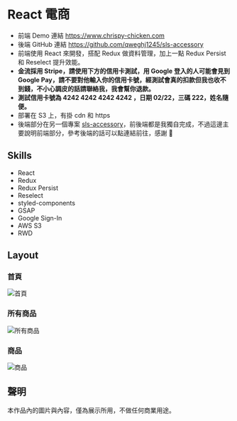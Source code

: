 # React 電商
- 前端 Demo 連結 <https://www.chrispy-chicken.com>
- 後端 GitHub 連結 <https://github.com/qweghj1245/sls-accessory>
- 前端使用 React 來開發，搭配 Redux 做資料管理，加上一點 Redux Persist 和 Reselect 提升效能。
- **金流採用 Stripe，請使用下方的信用卡測試，用 Google 登入的人可能會見到 Google Pay，請不要對他輸入你的信用卡號，經測試會真的扣款但我也收不到錢，不小心調皮的話請聯絡我，我會幫你退款。**
- **測試信用卡號為 4242 4242 4242 4242 ，日期 02/22，三碼 222，姓名隨便。**
- 部署在 S3 上，有掛 cdn 和 https
- 後端部分在另一個專案 [sls-accessory](https://github.com/qweghj1245/sls-accessory)，前後端都是我獨自完成，不過這邊主要說明前端部分，參考後端的話可以點連結前往，感謝 :pray:

## Skills
- React
- Redux
- Redux Persist
- Reselect
- styled-components
- GSAP
- Google Sign-In
- AWS S3
- RWD

## Layout
### 首頁
![首頁](https://i.imgur.com/j6W3s7s.png)

### 所有商品
![所有商品](https://i.imgur.com/SOKNHsS.png)

### 商品
![商品](https://i.imgur.com/E6RZFoy.png)

## 聲明
本作品內的圖片與內容，僅為展示所用，不做任何商業用途。
